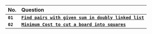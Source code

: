 | No. | Question |
| :----- | :------- |
| **`01`** | [**`Find pairs with given sum in doubly linked list`**](https://github.com/nayanR3/POTD/blob/master/2022/01.%20Sep/gfg/01-sep.%20Find%20pairs%20with%20given%20sum%20in%20doubly%20linked%20list.md) | 
| **`02`** | [**`Minimum Cost to cut a board into squares`**](https://github.com/nayanR3/POTD/blob/master/2022/01.%20Sep/gfg/02-sep.%20Minimum%20Cost%20to%20cut%20a%20board%20into%20squares.md) | 